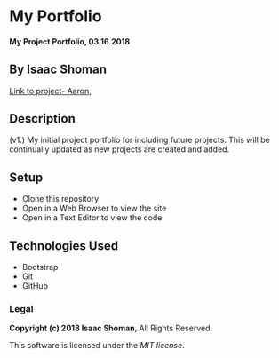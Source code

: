 # My Portfolio

#### My Project Portfolio, 03.16.2018

## By Isaac Shoman

[Link to project- Aaron](https://ishoman.github.io/isaac-shoman-portfolio/),

## Description

(v1.) My initial project portfolio for including future projects. This will be continually updated as new projects are created and added.

## Setup

* Clone this repository
* Open in a Web Browser to view the site
* Open in a Text Editor to view the code

## Technologies Used

* Bootstrap
* Git
* GitHub

### Legal

**Copyright (c) 2018 Isaac Shoman**, All Rights Reserved.

This software is licensed under the _MIT license_.
